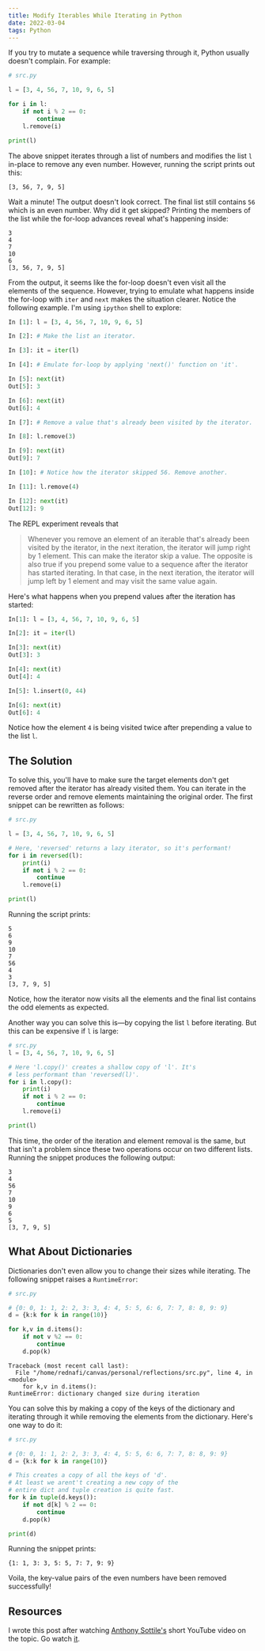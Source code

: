```yaml
---
title: Modify Iterables While Iterating in Python
date: 2022-03-04
tags: Python
---
```


If you try to mutate a sequence while traversing through it, Python usually doesn't complain. For example:

```python
# src.py

l = [3, 4, 56, 7, 10, 9, 6, 5]

for i in l:
    if not i % 2 == 0:
        continue
    l.remove(i)

print(l)
```

The above snippet iterates through a list of numbers and modifies the list `l` in-place to remove any even number. However, running the script prints out this:

```
[3, 56, 7, 9, 5]
```

Wait a minute! The output doesn't look correct. The final list still contains `56` which is an even number. Why did it get skipped? Printing the members of the list while the for-loop advances reveal what's happening inside:

```
3
4
7
10
6
[3, 56, 7, 9, 5]
```

From the output, it seems like the for-loop doesn't even visit all the elements of the sequence. However, trying to emulate what happens inside the for-loop with `iter` and `next` makes the situation clearer. Notice the following example. I'm using `ipython` shell to explore:

```python
In [1]: l = [3, 4, 56, 7, 10, 9, 6, 5]

In [2]: # Make the list an iterator.

In [3]: it = iter(l)

In [4]: # Emulate for-loop by applying 'next()' function on 'it'.

In [5]: next(it)
Out[5]: 3

In [6]: next(it)
Out[6]: 4

In [7]: # Remove a value that's already been visited by the iterator.

In [8]: l.remove(3)

In [9]: next(it)
Out[9]: 7

In [10]: # Notice how the iterator skipped 56. Remove another.

In [11]: l.remove(4)

In [12]: next(it)
Out[12]: 9
```

The REPL experiment reveals that

> Whenever you remove an element of an iterable that's already been visited by the iterator, in the next iteration, the iterator will jump right by 1 element. This can make the iterator skip a value. The opposite is also true if you prepend some value to a sequence after the iterator has started iterating. In that case, in the next iteration, the iterator will jump left by 1 element and may visit the same value again.

Here's what happens when you prepend values after the iteration has started:

```python
In[1]: l = [3, 4, 56, 7, 10, 9, 6, 5]

In[2]: it = iter(l)

In[3]: next(it)
Out[3]: 3

In[4]: next(it)
Out[4]: 4

In[5]: l.insert(0, 44)

In[6]: next(it)
Out[6]: 4
```

Notice how the element `4` is being visited twice after prepending a value to the list `l`.

## The Solution

To solve this, you'll have to make sure the target elements don't get removed after the iterator has already visited them. You can iterate in the reverse order and remove elements maintaining the original order. The first snippet can be rewritten as follows:

```python
# src.py

l = [3, 4, 56, 7, 10, 9, 6, 5]

# Here, 'reversed' returns a lazy iterator, so it's performant!
for i in reversed(l):
    print(i)
    if not i % 2 == 0:
        continue
    l.remove(i)

print(l)
```

Running the script prints:

```
5
6
9
10
7
56
4
3
[3, 7, 9, 5]
```

Notice, how the iterator now visits all the elements and the final list contains the odd elements as expected.

Another way you can solve this is—by copying the list `l` before iterating. But this can be expensive if `l` is large:

```python
# src.py
l = [3, 4, 56, 7, 10, 9, 6, 5]

# Here 'l.copy()' creates a shallow copy of 'l'. It's
# less performant than 'reversed(l)'.
for i in l.copy():
    print(i)
    if not i % 2 == 0:
        continue
    l.remove(i)

print(l)
```

This time, the order of the iteration and element removal is the same, but that isn't a problem since these two operations occur on two different lists. Running the snippet produces the following output:

```
3
4
56
7
10
9
6
5
[3, 7, 9, 5]
```

## What About Dictionaries

Dictionaries don't even allow you to change their sizes while iterating. The following snippet raises a `RuntimeError`:

```python
# src.py

# {0: 0, 1: 1, 2: 2, 3: 3, 4: 4, 5: 5, 6: 6, 7: 7, 8: 8, 9: 9}
d = {k:k for k in range(10)}

for k,v in d.items():
    if not v %2 == 0:
        continue
    d.pop(k)
```

```
Traceback (most recent call last):
  File "/home/rednafi/canvas/personal/reflections/src.py", line 4, in <module>
    for k,v in d.items():
RuntimeError: dictionary changed size during iteration
```

You can solve this by making a copy of the keys of the dictionary and iterating through it while removing the elements from the dictionary. Here's one way to do it:


```python
# src.py

# {0: 0, 1: 1, 2: 2, 3: 3, 4: 4, 5: 5, 6: 6, 7: 7, 8: 8, 9: 9}
d = {k:k for k in range(10)}

# This creates a copy of all the keys of 'd'.
# At least we arent't creating a new copy of the
# entire dict and tuple creation is quite fast.
for k in tuple(d.keys()):
    if not d[k] % 2 == 0:
        continue
    d.pop(k)

print(d)
```

Running the snippet prints:

```
{1: 1, 3: 3, 5: 5, 7: 7, 9: 9}
```

Voila, the key-value pairs of the even numbers have been removed successfully!

## Resources

I wrote this post after watching [Anthony Sottile's](https://twitter.com/codewithanthony) short YouTube video on the topic. Go watch [it](https://www.youtube.com/watch?v=JXis-BKRDFY).
